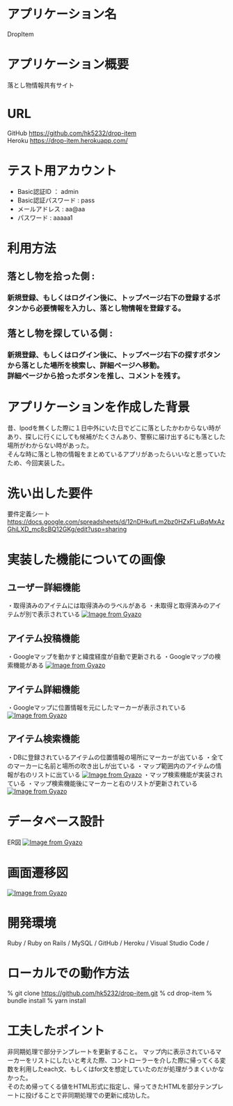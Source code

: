 # アプリケーション名
 DropItem

# アプリケーション概要
 落とし物情報共有サイト

# URL
 GitHub https://github.com/hk5232/drop-item <br>
 Heroku https://drop-item.herokuapp.com/

# テスト用アカウント
- Basic認証ID ： admin
- Basic認証パスワード : pass
- メールアドレス : aa@aa
- パスワード : aaaaa1

# 利用方法

## 落とし物を拾った側 :
### 新規登録、もしくはログイン後に、トップページ右下の登録するボタンから必要情報を入力し、落とし物情報を登録する。

## 落とし物を探している側 :
### 新規登録、もしくはログイン後に、トップページ右下の探すボタンから落とした場所を検索し、詳細ページへ移動。<br>詳細ページから拾ったボタンを推し、コメントを残す。

# アプリケーションを作成した背景
昔、Ipodを無くした際に１日中外にいた日でどこに落としたかわからない時があり、探しに行くにしても候補がたくさんあり、警察に届け出するにも落とした場所がわからない時があった。<br>
そんな時に落とし物の情報をまとめているアプリがあったらいいなと思っていたため、今回実装した。

# 洗い出した要件
要件定義シート https://docs.google.com/spreadsheets/d/12nDHkufLm2bz0HZxFLuBqMxAzGhiLXD_mc8cBQ12GKg/edit?usp=sharing

# 実装した機能についての画像

## ユーザー詳細機能
・取得済みのアイテムには取得済みのラベルがある
・未取得と取得済みのアイテムが別で表示されている
[![Image from Gyazo](https://i.gyazo.com/dfb620f73657fef624cdbfc7e6b87b44.gif)](https://gyazo.com/dfb620f73657fef624cdbfc7e6b87b44)
## アイテム投稿機能
・Googleマップを動かすと緯度経度が自動で更新される
・Googleマップの検索機能がある
[![Image from Gyazo](https://i.gyazo.com/f0eae602a6b0d1a9def6cd36dc568ba5.gif)](https://gyazo.com/f0eae602a6b0d1a9def6cd36dc568ba5)
## アイテム詳細機能
・Googleマップに位置情報を元にしたマーカーが表示されている
[![Image from Gyazo](https://i.gyazo.com/5d7ba87fc88eeee9422272ae28bed7a0.gif)](https://gyazo.com/5d7ba87fc88eeee9422272ae28bed7a0)
## アイテム検索機能
・DBに登録されているアイテムの位置情報の場所にマーカーが出ている
・全てのマーカーに名前と場所の吹き出しが出ている
・マップ範囲内のアイテムの情報が右のリストに出ている
[![Image from Gyazo](https://i.gyazo.com/4eccc0a7e11367714969b6a5898bad57.gif)](https://gyazo.com/4eccc0a7e11367714969b6a5898bad57)
・マップ検索機能が実装されている
・マップ検索機能後にマーカーと右のリストが更新されている
[![Image from Gyazo](https://i.gyazo.com/86ae459e36baf95439f03c03775a25ae.gif)](https://gyazo.com/86ae459e36baf95439f03c03775a25ae)

# データベース設計
ER図
[![Image from Gyazo](https://i.gyazo.com/1268754ae4602a45861eea68fa639fac.png)](https://gyazo.com/1268754ae4602a45861eea68fa639fac)

# 画面遷移図
[![Image from Gyazo](https://i.gyazo.com/1a01f6714e54c66432ddfeba51d34e1f.png)](https://gyazo.com/1a01f6714e54c66432ddfeba51d34e1f)

# 開発環境
Ruby / Ruby on Rails / MySQL / GitHub / Heroku / Visual Studio Code /

# ローカルでの動作方法
% git clone https://github.com/hk5232/drop-item.git
% cd drop-item
% bundle install
% yarn install

# 工夫したポイント
非同期処理で部分テンプレートを更新すること。
マップ内に表示されているマーカーをリストにしたいと考えた際、コントローラーを介した際に帰ってくる変数を利用したeach文、もしくはfor文を想定していたのだが処理がうまくいかなかった。<br>そのため帰ってくる値をHTML形式に指定し、帰ってきたHTMLを部分テンプレートに投げることで非同期処理での更新に成功した。
